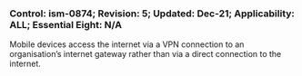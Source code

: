 ### Control: ism-0874; Revision: 5; Updated: Dec-21; Applicability: ALL; Essential Eight: N/A
<p>Mobile devices access the internet via a VPN connection to an organisation’s internet gateway rather than via a direct connection to the internet.</p>